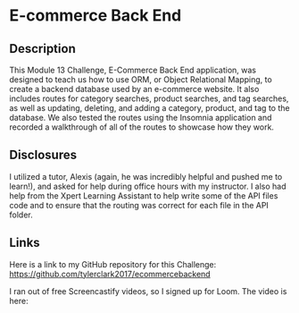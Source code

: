 # E-commerce Back End

## Description
 This Module 13 Challenge, E-Commerce Back End application, was designed to teach us how to use ORM, or Object Relational Mapping, to create a backend database used by an e-commerce website. It also includes routes for category searches, product searches, and tag searches, as well as updating, deleting, and adding a category, product, and tag to the database. We also tested the routes using the Insomnia application and recorded a walkthrough of all of the routes to showcase how they work.  

 ## Disclosures
 I utilized a tutor, Alexis (again, he was incredibly helpful and pushed me to learn!), and asked for help during office hours with my instructor. I also had help from the Xpert Learning Assistant to help write some of the API files code and to ensure that the routing was correct for each file in the API folder. 

 ## Links

 Here is a link to my GitHub repository for this Challenge: https://github.com/tylerclark2017/ecommercebackend

 I ran out of free Screencastify videos, so I signed up for Loom. The video is here: 